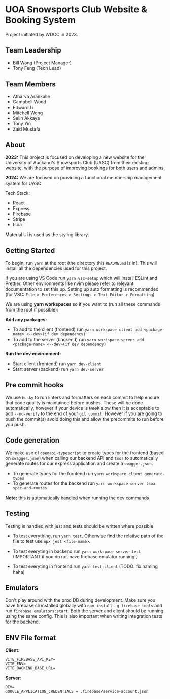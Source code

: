 # UOA Snowsports Club Website & Booking System

Project initiated by WDCC in 2023.

## Team Leadership

- Bill Wong (Project Manager)
- Tony Feng (Tech Lead)

## Team Members

- Atharva Arankalle
- Campbell Wood
- Edward Li
- Mitchell Wong
- Selin Akkaya
- Tony Yin
- Zaid Mustafa

## About

**2023:** This project is focused on developing a new website for the University of Auckand's Snowsports Club (UASC) from their existing website,
with the purpose of improving bookings for both users and admins.

**2024:** We are focused on providing a functional membership management system for UASC

Tech Stack:

- React
- Express
- Firebase
- Stripe
- tsoa

Material UI is used as the styling library.

## Getting Started

To begin, run `yarn` at the root (the directory this `README.md` is in). This will install all the dependencies used for this project.

If you are using VS Code run `yarn vsc-setup` which will install ESLint and Prettier. Other environments like nvim please refer to relevant documentation to set this up. Setting up auto formatting is recommended (for VSC: `File > Preferences > Settings > Text Editor > Formatting`)

We are using **yarn workspaces** so if you want to (run all these commands from the root if possible):

**Add any packages:**

- To add to the client (frontend) run `yarn workspace client add <package-name> <--dev>(if dev dependency)`
- To add to the server (backend) run `yarn workspace server add <package-name> <--dev>(if dev dependency)`

**Run the dev environment:**

- Start client (frontend) run `yarn dev-client`
- Start server (backend) run `yarn dev-server`

## Pre commit hooks

We use `husky` to run linters and formatters on each commit to help ensure that code quality is maintained before pushes. These will be done automatically, however if your device is ~~trash~~ slow then it is acceptable to add `--no-verify` to the end of your `git commit`. However if you are going to push the commit(s) avoid doing this and allow the precommits to run before you push.

## Code generation

We make use of `openapi-typescript` to create types for the frontend (based on `swagger.json`) when calling our backend API and `tsoa` to automatically generate routes for our express application and create a `swagger.json`.

- To generate types for the frontend run `yarn workspace client generate-types`
- To generate routes for the backend run `yarn workspace server tsoa spec-and-routes`

**Note:** this is automatically handled when running the dev commands

## Testing

Testing is handled with jest and tests should be written where possible

- To test everything, run `yarn test`. Otherwise find the relative path of the file to test use `npx jest <file-name>`.

- To test everyting in backend run `yarn workspace server test` (IMPORTANT if you do not have firebase emulator running!)

- To test everyting in frontend run `yarn test-client` (TODO: fix naming haha)

## Emulators

Don't play around with the prod DB during development. Make sure you have firebase cli installed globally with `npm install -g firebase-tools` and run `firebase emulators:start`. Both the server and client should be running using the same config. This is also important when writing integration tests for the backend.

## ENV File format

**Client**:

```
VITE_FIREBASE_API_KEY=
VITE_ENV=
VITE_BACKEND_BASE_URL=
```

**Server**:

```
DEV=
GOOGLE_APPLICATION_CREDENTIALS = .firebase/service-account.json
```
